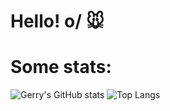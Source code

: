 # Hello! o/ 🐭



# Some stats: 
 ![Gerry's GitHub stats](https://github-readme-stats.vercel.app/api?username=Hiratsuna&size_weight=0&count_weight=1&show_icons=true&theme=highcontrast&rank_icon=github) 
 ![Top Langs](https://github-readme-stats.vercel.app/api/top-langs/?username=Hiratsuna&size_weight=0&count_weight=1&layout=donut&langs_count=8)


